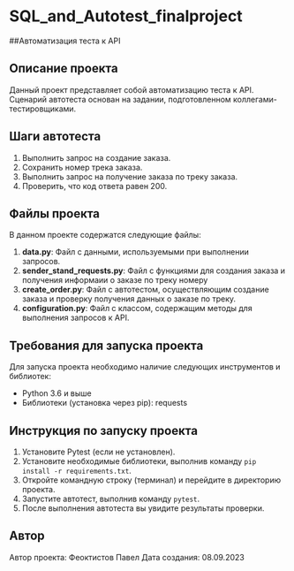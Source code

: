 # SQL_and_Autotest_finalproject
##Автоматизация теста к API

## Описание проекта
Данный проект представляет собой автоматизацию теста к API. Сценарий автотеста основан на задании, подготовленном коллегами-тестировщиками.

## Шаги автотеста
1. Выполнить запрос на создание заказа.
2. Сохранить номер трека заказа.
3. Выполнить запрос на получение заказа по треку заказа.
4. Проверить, что код ответа равен 200.

## Файлы проекта
В данном проекте содержатся следующие файлы:

1. **data.py**: Файл с данными, используемыми при выполнении запросов. 
2. **sender_stand_requests.py**: Файл с функциями для создания заказа и получения информаии о заказе по треку номеру
3. **create_order.py**: Файл с автотестом, осуществляющим создание заказа и проверку получения данных о заказе по треку.
4. **configuration.py**: Файл с классом, содержащим методы для выполнения запросов к API.

## Требования для запуска проекта
Для запуска проекта необходимо наличие следующих инструментов и библиотек:

- Python 3.6 и выше
- Библиотеки (установка через pip): requests

## Инструкция по запуску проекта
1. Установите Pytest (если не установлен).
2. Установите необходимые библиотеки, выполнив команду `pip install -r requirements.txt`.
3. Откройте командную строку (терминал) и перейдите в директорию проекта.
4. Запустите автотест, выполнив команду `pytest`.
5. После выполнения автотеста вы увидите результаты проверки.

## Автор
Автор проекта: Феоктистов Павел
Дата создания: 08.09.2023
